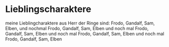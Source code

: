 # Lieblingscharaktere
meine Lieblingcharaktere aus Herr der Ringe sind:
Frodo, Gandalf, Sam, Elben, und nochmal Frodo, Gandalf, Sam, Elben
und noch mal Frodo, Gandalf, Sam, Elben
und noch mal Frodo, Gandalf, Sam, Elben
und noch mal Frodo, Gandalf, Sam, Elben